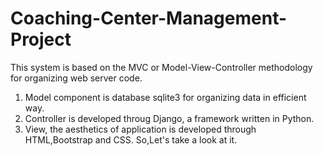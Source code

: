 # Coaching-Center-Management-Project
This system is based on the MVC or Model-View-Controller methodology for organizing web server code.<br/>
1. Model component is database sqlite3 for organizing data in efficient way.
2. Controller is developed throug  Django, a framework written in Python.
3. View, the aesthetics of application is developed through HTML,Bootstrap and CSS.
So,Let's take a look at it.</br>
